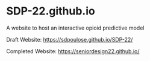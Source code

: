 # SDP-22.github.io

A website to host an interactive opioid predictive model

Draft Website: https://sdpoulose.github.io/SDP-22/

Completed Website: https://seniordesign22.github.io/
